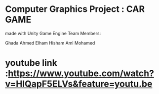 # Computer Graphics Project : CAR GAME 
made with Unity Game Engine
Team Members:

Ghada Ahmed
Elham Hisham
Aml Mohamed
# youtube link :https://www.youtube.com/watch?v=HlQapF5ELVs&feature=youtu.be
